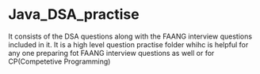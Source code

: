 # Java_DSA_practise
It consists of the DSA questions along with the FAANG interview questions included in it. It is a high level question practise folder whihc is helpful for any one preparing fot FAANG interview questions as well or for CP(Competetive Programming)
